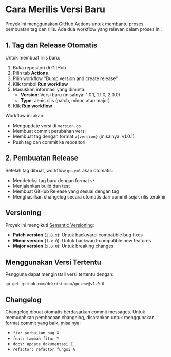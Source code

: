# Cara Merilis Versi Baru

Proyek ini menggunakan GitHub Actions untuk membantu proses pembuatan tag dan rilis. Ada dua workflow yang relevan dalam proses ini:

## 1. Tag dan Release Otomatis

Untuk membuat rilis baru:

1. Buka repositori di GitHub
2. Pilih tab **Actions**
3. Pilih workflow "Bump version and create release"
4. Klik tombol **Run workflow**
5. Masukkan informasi yang diminta:
    - **Version**: Versi baru (misalnya: 1.0.1, 1.1.0, 2.0.0)
    - **Type**: Jenis rilis (patch, minor, atau major)
6. Klik **Run workflow**

Workflow ini akan:
- Mengupdate versi di `version.go`
- Membuat commit perubahan versi
- Membuat tag dengan format `v{version}` (misalnya: v1.0.1)
- Push tag dan commit ke repositori

## 2. Pembuatan Release

Setelah tag dibuat, workflow `go.yml` akan otomatis:
- Mendeteksi tag baru dengan format `v*`
- Menjalankan build dan test
- Membuat GitHub Release yang sesuai dengan tag
- Menghasilkan changelog secara otomatis dari commit sejak rilis terakhir

## Versioning

Proyek ini mengikuti [Semantic Versioning](https://semver.org/):

- **Patch version** (`1.0.x`): Untuk backward-compatible bug fixes
- **Minor version** (`1.x.0`): Untuk backward-compatible new features
- **Major version** (`x.0.0`): Untuk breaking changes

## Menggunakan Versi Tertentu

Pengguna dapat menginstall versi tertentu dengan:

```
go get github.com/dckristiono/go-env@v1.0.0
```

## Changelog

Changelog dibuat otomatis berdasarkan commit messages. Untuk memudahkan pembacaan changelog, disarankan untuk menggunakan format commit yang baik, misalnya:

- `fix: perbaikan bug X`
- `feat: tambah fitur Y`
- `docs: update dokumentasi Z`
- `refactor: refactor fungsi A`